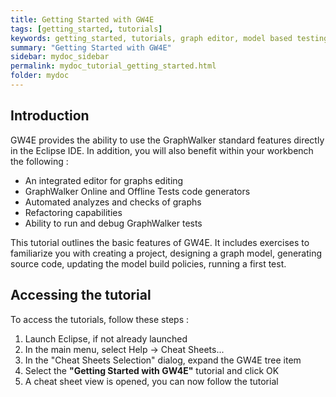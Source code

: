 ```yaml
---
title: Getting Started with GW4E
tags: [getting_started, tutorials]
keywords: getting_started, tutorials, graph editor, model based testing, graphwalker
summary: "Getting Started with GW4E"
sidebar: mydoc_sidebar
permalink: mydoc_tutorial_getting_started.html
folder: mydoc
---
```


## Introduction
GW4E provides the ability to use the GraphWalker standard features directly in the Eclipse IDE. In addition, you will also benefit within your workbench the following : 


* An integrated editor for graphs editing
* GraphWalker Online and Offline Tests code generators
* Automated analyzes and checks of graphs
* Refactoring capabilities
* Ability to run and debug GraphWalker tests
   
This tutorial outlines the basic features of GW4E. It includes exercises to familiarize you with creating a project, designing a graph model, 
generating source code, updating the model build policies, running a first test.

## Accessing the tutorial
 
To access the tutorials, follow these steps :
 
 1. Launch Eclipse, if not already launched
 2. In the main menu, select Help -> Cheat Sheets...
 3. In the "Cheat Sheets Selection" dialog, expand the GW4E tree item
 4. Select the <b>"Getting Started with GW4E"</b> tutorial and click OK
 5. A cheat sheet view is opened, you can now follow the tutorial

 

